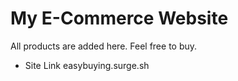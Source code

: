 # My E-Commerce Website
All products are added here. Feel free to buy.
* Site Link 
easybuying.surge.sh